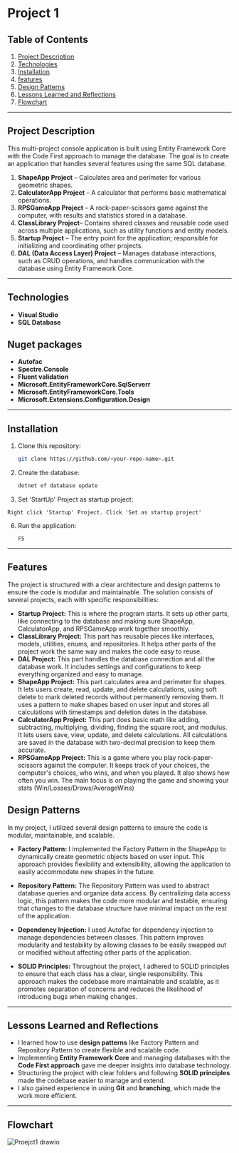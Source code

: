 # **Project 1**

## **Table of Contents**
1. [Project Description](#project-description)
2. [Technologies](#technologies)
3. [Installation](#installation)
4. [features](#features)
5. [Design Patterns](#design-patterns)
6. [Lessons Learned and Reflections](#lessons-learned-and-reflections)
7. [Flowchart](#Flowchart)

---

## **Project Description**
This multi-project console application is built using Entity Framework Core with the Code First approach to manage the database. The goal is to create an application that handles several features using the same SQL database.
1. **ShapeApp Project** – Calculates area and perimeter for various geometric shapes.
2. **CalculatorApp Project** – A calculator that performs basic mathematical operations.
3. **RPSGameApp Project** – A rock-paper-scissors game against the computer, with results and statistics stored in a database.
4. **ClassLibrary Project**– Contains shared classes and reusable code used across multiple applications, such as utility functions and entity models.
5. **Startup Project** – The entry point for the application; responsible for initializing and coordinating other projects.
6. **DAL (Data Access Layer) Project** – Manages database interactions, such as CRUD operations, and handles communication with the database using Entity Framework Core.


---

## **Technologies**
- **Visual Studio**
- **SQL Database**

## **Nuget packages**
- **Autofac** 
- **Spectre.Console** 
- **Fluent validation** 
- **Microsoft.EntityFrameworkCore.SqlServerr**
- **Microsoft.EntityFrameworkCore.Tools**
- **Microsoft.Extensions.Configuration.Design**

---

## **Installation**
1. Clone this repository:
   ```bash
   git clone https://github.com/<your-repo-name>.git
   ```
5. Create the database:
   ```bash
   dotnet ef database update
   ```
 5. Set 'StartUp' Project as startup project:
   ```
   Right click 'Startup' Project. Click 'Set as startup project'
   ```
6. Run the application:
   ``` Visual Studio
   F5
   ```

---

## **Features**
The project is structured with a clear architecture and design patterns to ensure the code is modular and maintainable. The solution consists of several projects, each with specific responsibilities:
- **Startup Project:** This is where the program starts. It sets up other parts, like connecting to the database and making sure ShapeApp, CalculatorApp, and RPSGameApp work together smoothly.
- **ClassLibrary Project:** This part has reusable pieces like interfaces, models, utilities, enums, and repositories. It helps other parts of the project work the same way and makes the code easy to reuse.
- **DAL Project:** This part handles the database connection and all the database work. It includes settings and configurations to keep everything organized and easy to manage.
- **ShapeApp Project:** This part calculates area and perimeter for shapes. It lets users create, read, update, and delete calculations, using soft delete to mark deleted records without permanently removing them. It uses a pattern to make shapes based on user input and stores all calculations with timestamps and deletion dates in the database.
- **CalculatorApp Project:** This part does basic math like adding, subtracting, multiplying, dividing, finding the square root, and modulus. It lets users save, view, update, and delete calculations. All calculations are saved in the database with two-decimal precision to keep them accurate.
- **RPSGameApp Project:** This is a game where you play rock-paper-scissors against the computer. It keeps track of your choices, the computer's choices, who wins, and when you played. It also shows how often you win. The main focus is on playing the game and showing your stats (Win/Losses/Draws/AverageWins)

## **Design Patterns**
In my project, I utilized several design patterns to ensure the code is modular, maintainable, and scalable.

- **Factory Pattern:** I implemented the Factory Pattern in the ShapeApp to dynamically create geometric objects based on user input. This approach provides flexibility and extensibility, allowing the application to easily accommodate new shapes in the future.

- **Repository Pattern:** The Repository Pattern was used to abstract database queries and organize data access. By centralizing data access logic, this pattern makes the code more modular and testable, ensuring that changes to the database structure have minimal impact on the rest of the application.

- **Dependency Injection:** I used Autofac for dependency injection to manage dependencies between classes. This pattern improves modularity and testability by allowing classes to be easily swapped out or modified without affecting other parts of the application.

- **SOLID Principles:** Throughout the project, I adhered to SOLID principles to ensure that each class has a clear, single responsibility. This approach makes the codebase more maintainable and scalable, as it promotes separation of concerns and reduces the likelihood of introducing bugs when making changes.

---

## **Lessons Learned and Reflections**
- I learned how to use **design patterns** like Factory Pattern and Repository Pattern to create flexible and scalable code.
- Implementing **Entity Framework Core** and managing databases with the **Code First approach** gave me deeper insights into database technology.
- Structuring the project with clear folders and following **SOLID principles** made the codebase easier to manage and extend.
- I also gained experience in using **Git** and **branching**, which made the work more efficient.
  
---

## **Flowchart**

![Proejct1 drawio](https://github.com/user-attachments/assets/d3fc13f3-5f85-4869-aa14-ac3ca2e9e613)


